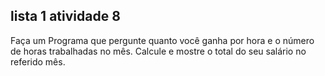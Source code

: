 ## lista 1 atividade 8

Faça um Programa que pergunte quanto você ganha por hora e o número de horas trabalhadas no mês. Calcule e mostre o total do seu salário no referido mês.


